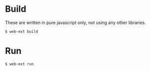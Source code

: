 # Build
These are written in pure javascript only, not using any other libraries.

    $ web-ext build

# Run

    $ web-ext run
